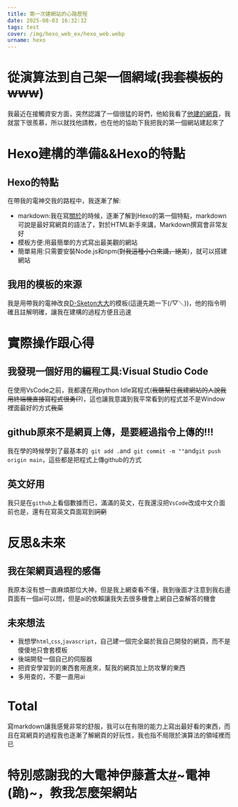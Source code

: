 ```yaml
---
title: 第一次建網站的心路歷程
date: 2025-08-03 16:32:32
tags: test
cover: /img/hexo_web_ex/hexo_web.webp
urname: hexo
---
```

# 從演算法到自己架一個網域(~~我套模板的www~~)

我最近在接觸資安方面，突然認識了一個很猛的哥們，他給我看了[他建的網頁](https://itousouta15.github.io/)，我就當下很羨慕，所以就找他請教，也在他的協助下我把我的第一個網站建起來了

# Hexo建構的準備&&Hexo的特點
## Hexo的特點
在帶我的電神交我的路程中，我逐漸了解:
- markdown:我在寫[關於](https://siewilly.github.io/about/)的時候，逐漸了解到Hexo的第一個特點，markdown可說是最好寫網頁的語法了，對於HTML新手來講，Markdown撰寫會非常友好
- 模板方便:用最簡單的方式寫出最美觀的網站
- 簡單易用:只需要安裝Node.js和npm(~~對我這種小白來講，絕美~~)，就可以搭建網站

## 我用的模板的來源

我是用帶我的電神改良[D-Sketon大大](https://d-sketon.github.io/)的模板(這邊先跪一下(/▽＼))，他的指令明確且註解明確，讓我在建構的過程方便且迅速

# 實際操作跟心得
## 我發現一個好用的編程工具:Visual Studio Code
在使用VsCode之前，我都還在用python Idle寫程式(~~我聽幫住我建網站的人說我用終端機直接寫程式很勇(?~~)，這也讓我意識到我平常看到的程式並不是Window裡面最好的方式~~我菜~~
## github原來不是網頁上傳，是要經過指令上傳的!!!
我在學的時候學到了最基本的` git add .`and` git commit -m ""`and`git push origin main`，這些都是把程式上傳github的方式
## 英文好用
我只是在`github`上看個數據而已，滿滿的英文，在我還沒把`VsCode`改成中文介面前也是，還有在寫英文頁面寫到~~詞窮~~

# 反思&未來
## 我在架網頁過程的感傷
我原本沒有想一直麻煩那位大神，但是我上網查看不懂，我到後面才注意到我右邊頁面有一個ai可以問，但是ai的依賴讓我失去很多機會上網自己查解答的機會

## 未來想法 
- 我想學`html`,`css`,`javascript`，自己建一個完全屬於我自己開發的網頁，而不是傻傻地只會套模板
- 後端開發一個自己的伺服器
- 把資安學習到的東西套用進來，幫我的網頁加上防攻擊的東西
- 多用查的，不要一直用ai

# Total
寫markdown讓我感覺非常的舒服，我可以在有限的能力上寫出最好看的東西，而且在寫網頁的過程我也逐漸了解網頁的好玩性，我也指不局限於演算法的領域裡而已

# 特別感謝我的大電神伊藤蒼太[#](https://itousouta15.github.io/)~電神(跪)~，教我怎麼架網站
